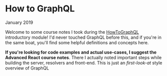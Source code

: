 # How to GraphQL

<time>January 2019</time>

Welcome to some course notes I took during the [HowToGraphQL](https://howtographql.com) introductory module! I'd never touched GraphQL before this, and if you're in the same boat, you'll find some helpful definitions and concepts here.

**If you're looking for code examples and actual use-cases, I suggest the Advanced React course notes**. There I actually noted important steps while building the server, resolvers and front-end. This is just an _first-look-at_ style overview of GraphQL
